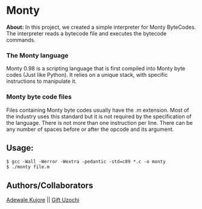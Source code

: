 # Monty
**About:** In this project, we created a simple interpreter for Monty ByteCodes. The interpreter reads a bytecode file and executes the bytecode commands.
### The Monty language
Monty 0.98 is a scripting language that is first compiled into Monty byte codes (Just like Python). It relies on a unique stack, with specific instructions to manipulate it. 

### Monty byte code files
Files containing Monty byte codes usually have the .m extension. Most of the industry uses this standard but it is not required by the specification of the language. There is not more than one instruction per line. There can be any number of spaces before or after the opcode and its argument.

## Usage:
	$ gcc -Wall -Werror -Wextra -pedantic -std=c89 *.c -o monty
	$ ./monty file.m


## Authors/Collaborators
[Adewale Kujore](https://github.com/Adewale66) || [Gift Uzochi](https://github.com/GiftUzochi)
